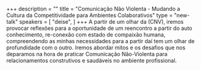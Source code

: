 +++
description = ""
title = "Comunicação Não Violenta - Mudando a Cultura da Competitividade para Ambientes Colaborativos"
type = "new-talk"
speakers = [
        "deise",
]
+++
A partir de um olhar da (CNV), iremos provocar reflexões para a oportunidade de um reencontro a partir do auto conhecimento, re-conexão com estado de compaixão humana, compreendendo as minhas necessidades para a partir daí tem um olhar de profundidade com o outro. Iremos abordar mitos e os desafios que nos deparamos na hora de praticar Comunicação Não-Violenta para relacionamentos construtivos e saudáveis no ambiente profissional.